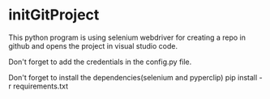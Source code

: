 # initGitProject

This python program is using selenium webdriver for creating a repo in github and opens the project in visual studio code.

Don't forget to add the credentials in the config.py file.

Don't forget to install the dependencies(selenium and pyperclip)
pip install -r requirements.txt